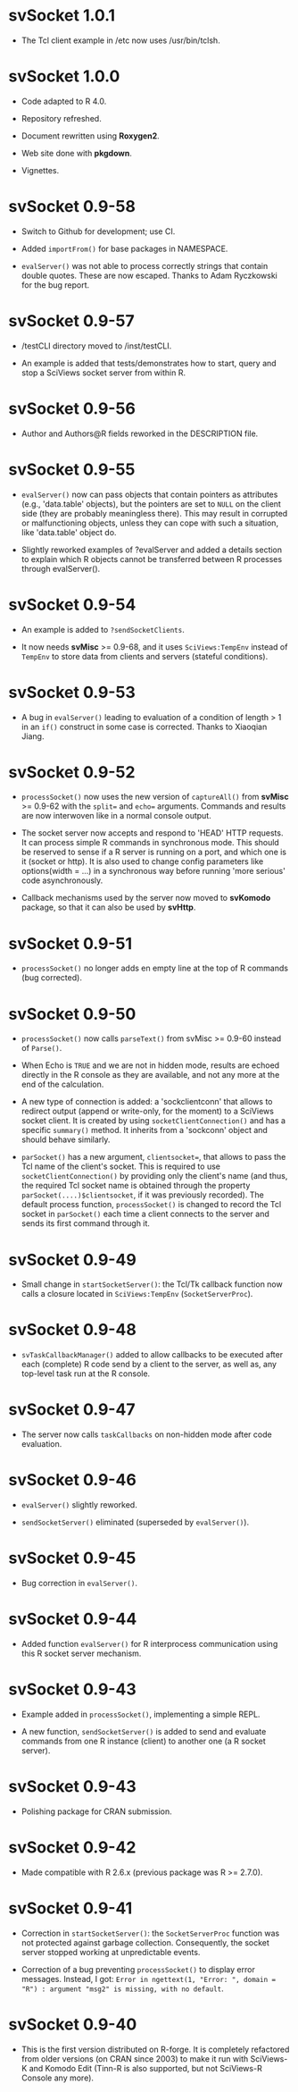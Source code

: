 # svSocket 1.0.1

- The Tcl client example in /etc now uses /usr/bin/tclsh.

# svSocket 1.0.0

- Code adapted to R 4.0.

- Repository refreshed.

- Document rewritten using **Roxygen2**.

- Web site done with **pkgdown**.

- Vignettes.

# svSocket 0.9-58

- Switch to Github for development; use CI.

- Added `importFrom()` for base packages in NAMESPACE.

- `evalServer()` was not able to process correctly strings that contain double
  quotes. These are now escaped. Thanks to Adam Ryczkowski for the bug report.

# svSocket 0.9-57

- /testCLI directory moved to /inst/testCLI.

- An example is added that tests/demonstrates how to start, query and stop a SciViews socket server from within R.

# svSocket 0.9-56

- Author and Authors@R fields reworked in the DESCRIPTION file.

# svSocket 0.9-55

- `evalServer()` now can pass objects that contain pointers as attributes (e.g., 'data.table' objects), but the pointers are set to `NULL` on the client side (they are probably meaningless there). This may result in corrupted or malfunctioning objects, unless they can cope with such a situation, like 'data.table' object do.

- Slightly reworked examples of ?evalServer and added a details section to
  explain which R objects cannot be transferred between R processes through
  evalServer().

# svSocket 0.9-54

- An example is added to `?sendSocketClients`.

- It now needs **svMisc** >= 0.9-68, and it uses `SciViews:TempEnv` instead of `TempEnv` to store data from clients and servers (stateful conditions).

# svSocket 0.9-53

- A bug in `evalServer()` leading to evaluation of a condition of length > 1 in an `if()` construct in some case is corrected. Thanks to Xiaoqian Jiang.

# svSocket 0.9-52

- `processSocket()` now uses the new version of `captureAll()` from **svMisc** >= 0.9-62 with the `split=` and `echo=` arguments. Commands and results are now interwoven like in a normal console output.

- The socket server now accepts and respond to 'HEAD' HTTP requests. It can process simple R commands in synchronous mode. This should be reserved to sense if a R server is running on a port, and which one is it (socket or http). It is also used to change config parameters like options(width = ...) in a synchronous way before running 'more serious' code asynchronously.

- Callback mechanisms used by the server now moved to **svKomodo** package, so that it can also be used by **svHttp**.

# svSocket 0.9-51

- `processSocket()` no longer adds en empty line at the top of R commands (bug corrected).

# svSocket 0.9-50

- `processSocket()` now calls `parseText()` from svMisc >= 0.9-60 instead of `Parse()`.

- When Echo is `TRUE` and we are not in hidden mode, results are echoed directly in the R console as they are available, and not any more at the end of the calculation.

- A new type of connection is added: a 'sockclientconn' that allows to redirect output (append or write-only, for the moment) to a SciViews socket client. It is created by using `socketClientConnection()` and has a specific `summary()` method. It inherits from a 'sockconn' object and should behave similarly.

- `parSocket()` has a new argument, `clientsocket=`, that allows to pass the Tcl name of the client's socket. This is required to use `socketClientConnection()` by providing only the client's name (and thus, the required Tcl socket name is obtained through the property `parSocket(....)$clientsocket`, if it was previously recorded). The default process function, `processSocket()` is changed to record the Tcl socket in `parSocket()` each time a client connects to the server and sends its first command through it.

# svSocket 0.9-49

- Small change in `startSocketServer()`: the Tcl/Tk callback function now calls a closure located in `SciViews:TempEnv` (`SocketServerProc`).

# svSocket 0.9-48

- `svTaskCallbackManager()` added to allow callbacks to be executed after each (complete) R code send by a client to the server, as well as, any top-level task run at the R console.

# svSocket 0.9-47

- The server now calls `taskCallbacks` on non-hidden mode after code evaluation.

# svSocket 0.9-46

- `evalServer()` slightly reworked.

- `sendSocketServer()` eliminated (superseded by `evalServer()`).

# svSocket 0.9-45

- Bug correction in `evalServer()`.

# svSocket 0.9-44

- Added function `evalServer()` for R interprocess communication using this R socket server mechanism.

# svSocket 0.9-43

- Example added in `processSocket()`, implementing a simple REPL.

- A new function, `sendSocketServer()` is added to send and evaluate commands from one R instance (client) to another one (a R socket server).

# svSocket 0.9-43

- Polishing package for CRAN submission.

# svSocket 0.9-42

- Made compatible with R 2.6.x (previous package was R >= 2.7.0).

# svSocket 0.9-41

- Correction in `startSocketServer()`: the `SocketServerProc` function was not protected against garbage collection. Consequently, the socket server stopped working at unpredictable events.

- Correction of a bug preventing `processSocket()` to display error messages. Instead, I got: `Error in ngettext(1, "Error: ", domain = "R") : argument "msg2" is missing, with no default`.

# svSocket 0.9-40

- This is the first version distributed on R-forge. It is completely refactored
from older versions (on CRAN since 2003) to make it run with SciViews-K and
Komodo Edit (Tinn-R is also supported, but not SciViews-R Console any more).
